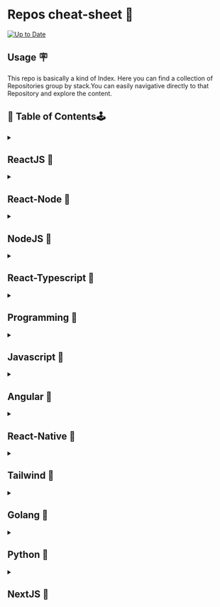 #   Repos cheat-sheet :beginner:
[![Up to Date](https://github.com/ikatyang/emoji-cheat-sheet/workflows/Up%20to%20Date/badge.svg)](https://github.com/ikatyang/emoji-cheat-sheet/actions?query=workflow%3A%22Up+to+Date%22)

## Usage :placard:
This repo is basically a kind of Index. Here you can find a collection of Repositories group by stack.You can easily navigative directly to that Repository and explore the content.


## :green_book: Table of Contents:joystick:

<details>
<summary>
  
  ## ReactJS :pushpin:
  
  </summary open>
  
 |  Sr.no       | Repository|Description|Type  
| -------------|--------------|--------------|--------------|   
|1. |Reactfolio |  | |
|2. |Redux-Toolkit-thunk      |  | |  
|3. |redux-toolkit-CRUD        |    |   |
|4. |Zoom-Clone-Webrtc         |    |   |
|5. |Webrtc-Vanillajs        |    |   |
|6. |React-Custom-Hooks       |    |   |
|7. |React-Query_App         |    |   |
|8. |React-Query        |    |   |
|9. |redux-saga       |    |   |
|10. |Food-Search-Engine-React-WebApp         |    |   |
|11. |React-Fundamentals         |    |   |
|12. |Covid-Statistics-ReactApp         |    |   |
|13. |GithubFinder-React-App        |    |   |
|14. |React-Animation-Framer-Motion          |    |   |
|15. |React-Redux           |    |   |
|16. | WeatherForcast-ReactWebApp          |    |   |
|17. |InDecisionApp-Reactjs     |    |   |
|18. | WeatherForcast-ReactWebApp          |    |   |
|19:|quiz-app| | | |
|20:|react-component-npm-package| | | |
|21:|String-trunc-npm-package| | | |
|22.|React-storybook | | | 
|23.|React-Charts| |  |
|24.|Redux-Toolkit-thunk| | |
|25.|redux-toolkit-CRUD| | |
|26.|microfront-root-app  | | |
|27.| | | |
|28.| | | |
 
</details>

<!-----------------------------------------------------------------------------------------------------------------------------------------------------------------------------   -->
<details>
<summary>
  
  ## React-Node :pushpin:
  
  </summary open>
  
   |  Sr.no       | Repository|Description|Type  
| -------------|--------------|--------------|--------------|   
|1. |EasyEvent-React-Node-Graphql |  | |
|2. | Chatbot-websocket      |  | |  
|3. |  Zoom-Clone      |    |   |
|4. |Instagram-REACTAPP_PWA        |    |   |
|5. |Proshop-mern-stack        |    |   |
|6. |React-Node-GraphQL        |    |   |
|7. | Webchat-Application-socket.io       |    |   |
|8. | BurgerPrism-ReactApp        |    |   |
|9. |        |    |   |
|10. |        |    |   |
|11. |        |    |   |
|12. |        |    |   |
</details>

<!-----------------------------------------------------------------------------------------------------------------------------------------------------------------------------   -->
<details>
<summary>
  
  ## NodeJS :pushpin:
  
  </summary open>
  
   |  Sr.no       | Repository|Description|Type  
| -------------|--------------|--------------|--------------|   
|1. |Employee-Management-System |  | |
|2. |Node-SwaggerApi      |  | |  
|3. | Node-Express-Redis       |    |   |
|4. |  base64-Image-Uploading-nodejs      |    |   |
|5. |Node-Sequelize-ORM-RestAPI        |    |   |
|6. |Nodejs-RestApi-testing-chai-Mocha         |    |   |
|7. |Hut-Hilltop        |    |   |
|8. |RestApi-Express-Firebase        |    |   |
|9. |Restapi-ExpressJs-JWT-Authentication        |    |   |
|10. | Password_Management-Node.JS-Express-App       |    |   |
|11. |Node-JS-fundamentals         |    |   |
|12. |node-sequelize        |    |   |
|13.|Terra-Digital-Backend | | |
 |14.|NodeJS-CRUD| | | 
  |15.|Firebase-cloud-image-uploading | | |
</details>

<!-----------------------------------------------------------------------------------------------------------------------------------------------------------------------------   -->
<details>
<summary>
  
  ## React-Typescript :pushpin:
  
  </summary open>
  
   |  Sr.no       | Repository|Description|Type  
| -------------|--------------|--------------|--------------|   
|1. |Shoppingcart-react-Typescript  |  | |
|2. | JBook-Compiler      |  | |  
|3. |Node-Typescript         |    |   |
|4. | React-Typescript       |    |   |
|5. |        |    |   |
|6. |        |    |   |
|7. |        |    |   |
|8. |        |    |   |
|9. |        |    |   |
|10. |        |    |   |
|11. |        |    |   |
|12. |        |    |   |
</details>

<!-----------------------------------------------------------------------------------------------------------------------------------------------------------------------------   -->
<details>
<summary>
  
  ## Programming :pushpin:
  
  </summary open>
  
   |  Sr.no       | Repository|Description|Type  
| -------------|--------------|--------------|--------------|   
|1. |Core-Java-Programming-Practices |  | |
|2. |Leetcode-problems      |  | |  
|3. | Java-Programming       |    |   |
|4. |Java-Programs        |    |   |
|5. | Data-Structure-Algorithms       |    |   |
|6. |  Competitive      |    |   |
|7. | searching-sorting        |    |   |
|8. |Data_Structures        |    |   |
|9. |JAVA-DS-Assignments        |    |   |
|10. | Star-Number-Patterns        |    |   |
|11. |        |    |   |
|12. |        |    |   |
</details>

<!-----------------------------------------------------------------------------------------------------------------------------------------------------------------------------   -->
<details>
<summary>
  
  ## Javascript :pushpin:
  
  </summary open>
  
   |  Sr.no       | Repository|Description|Type  
| -------------|--------------|--------------|--------------|   
|1. |TypeAhead-AutoSuggestion  |  | |
|2. | Webrtc-Vanillajs     |  | |  
|3. | Portfolio-V2       |    |   |
|4. | To-Do-App       |    |   |
|5. | Responsive-design       |    |   |
|6. | Microsoft-ExcelClone        |    |   |
|7. |covid-fighter-game        |    |   |
|8. | portfolio        |    |   |
|9. | Alarmy       |    |   |
|10. |  Meme-Generator       |    |   |
|11. |Calculator         |    |   |
|12. |Snake-Xenzia-App        |    |   |
|13. |AJAX-API-Integration       |    |   |
|14. |Notepad     |    |   |
|15. |Analog-Clock       |    |   |
|16. |Currency-Convertor      |    |   |
|17. |StopWatch        |    |   |
|18. |Drum-Sticks         |    |   |
|19. |CountDown-Timer         |    |   |
|20. |Digital-Clock         |    |   |
|21. |Hauzecook         |    |   |
|22.|memory-card-game| | | 
|23.|Machine-coding-Questions | | | 
|24.|Book-My-Show-Seat-Booking-LLD| | |

</details>

<!-----------------------------------------------------------------------------------------------------------------------------------------------------------------------------   -->
<details>
<summary>
  
  ## Angular :pushpin:
  
  </summary open>
  
|  Sr.no       | Repository|Description|Type  
| -------------|--------------|--------------|--------------|   
|1. |Todo-app |  | |
|2. | ArticleDirectory-krafty-     |  | |  
|3. |  COVID-19-Tracker-DashBoard-Angular9-       |    |   |
|4. |E-SHOP-Angular9-ecommerce         | backend -> E-shop-RestApi-Nodejs   |   |
|5. | Invoice-App       |    |   |
|6. | The-Spruce-Eats        |    |   |
|7. |Article-Directory         |    |   |
|8. |        |    |   |
|9. |        |    |   |
|10. |        |    |   |
|11. |        |    |   |
|12. |        |    |   |
</details>

<!-----------------------------------------------------------------------------------------------------------------------------------------------------------------------------   -->
<details>
<summary>
  
  ## React-Native :pushpin:
  
  </summary open>
  
   |  Sr.no       | Repository|Description|Type  
| -------------|--------------|--------------|--------------|   
|1. |weatherApp-ReactNative  |  | |
|2. |quiz-app-react-native     |  | |  
|3. |React-Native-Ecommerce-EasyBuy-       |    |   |
|4. |react-native        |    |   |
|5. |MovieAPP        |    |   |
|6. |SocialOse-React-Native        |    |   |
|7. |React-Native-Quiz-App        |    |   |
|8. |DoctorApp        |    |   |
|9. | React-Native-Push-notifications       |    |   |
|10.|weatherApp-ReactNative        |    |   |
|11.|StopWatch-ReactNative        |    |   |
|12.|React-Natve-Calculator        |    |   |
|13.|React-Native-Ecommerce-EasyBuy |  | |
|14.|React-Native-Ecommerce-EasyBuy-frontend   |backend: React-Native-Ecommerce-EasyBuy-backend  | |
|15.|  |  | |
</details>

<!-----------------------------------------------------------------------------------------------------------------------------------------------------------------------------   -->
<details>
<summary>
  
  ## Tailwind :pushpin:
  
  </summary open>
  
   |  Sr.no       | Repository|Description|Type  
| -------------|--------------|--------------|--------------|   
|1. |tailwindcss  |  | |
|2. |      |  | |  

</details>

<!-----------------------------------------------------------------------------------------------------------------------------------------------------------------------------   -->
<details>
<summary>
  
  ## Golang :pushpin:
  
  </summary open>
  
   |  Sr.no       | Repository|Description|Type  
| -------------|--------------|--------------|--------------|   
|1. |Room-BookingApp |  | |
|2. | Restaurant-Backend-Golang     |  | |  
|3. | Golang        |    |   |
|4. | Banking-server       |    |   |
|5. | Banking-Auth-Microservice       |    |   |
|6. | Go-Mongo-RestApi-Gin-Gonic-       |    |   |
|7. | Go-Gin-Microservice-RestApi        |    |   |
|8. |Go-Gin-Gorm        |    |   |
|9. |Go-mux-GORM         |    |   |
|10. |GO-mysql-Gin-RestApi         |    |   |
|11. |Go-mux-mysql-Restapi         |    |   |
|12. |Go-Mongo-Mux         |    |   |
|13. |Go-Mongo-RestApi-Gin-Gonic-Jwt       |    |   |
|14. |Go-basic-server         |    |   |
|15. |Go-Learning         |    |   |
|16. |         |    |   |
</details>

<!-----------------------------------------------------------------------------------------------------------------------------------------------------------------------------   -->
<details>
<summary>
  
  ## Python :pushpin:
  
  </summary open>
  
   |  Sr.no       | Repository|Description|Type  
| -------------|--------------|--------------|--------------|   
|1. |py-prgms  |  | |
|2. | FaceDetection     |  | |  

</details>
<!-----------------------------------------------------------------------------------------------------------------------------------------------------------------------------   -->
<details>
<summary>
  
  ## NextJS :pushpin:
  
  </summary open>
  
|  Sr.no       | Repository|Description|Type  
| -------------|--------------|--------------|--------------|   
|1. |Mystore-NextJS  |  | |
|2. |takeofholiday-next       |  | |  

</details>
